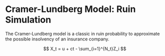 # Cramer-Lundberg Model: Ruin Simulation

The Cramer-Lundberg model is a classic in ruin probability to approximate the possible insolvency of an insurance company.

$$ X_t = u + ct - \sum_{i=1}^{N_t}Z_i $$

